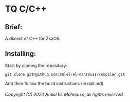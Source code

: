 # TQ C/C++

## Brief:

A dialect of C++ for ZkaOS.

## Installing:

Start by cloning the repository:

```
git clone git@github.com:amlel-el-mahrouss/compiler.git
```

And then follow the build instructions (Install.md)

###### Copyright (C) 2024 Amlal EL Mahrouss, all rights reserved.
